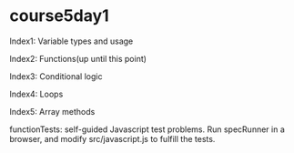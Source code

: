# course5day1

Index1: Variable types and usage

Index2: Functions(up until this point)

Index3: Conditional logic

Index4: Loops

Index5: Array methods

functionTests: self-guided Javascript test problems. Run specRunner in a browser, and modify src/javascript.js to fulfill the tests.
